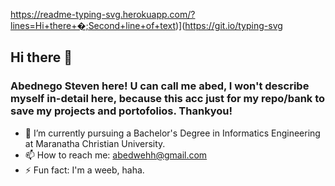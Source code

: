 https://readme-typing-svg.herokuapp.com/?lines=Hi+there+�;Second+line+of+text)](https://git.io/typing-svg

## Hi there 👋
### Abednego Steven here! U can call me abed, I won't describe myself in-detail here, because this acc just for my repo/bank to save my projects and portofolios. Thankyou!


- 🔭 I’m currently pursuing a Bachelor's Degree in Informatics Engineering at Maranatha Christian University.
- 📫 How to reach me: abedwehh@gmail.com
- ⚡ Fun fact: I'm a weeb, haha.


